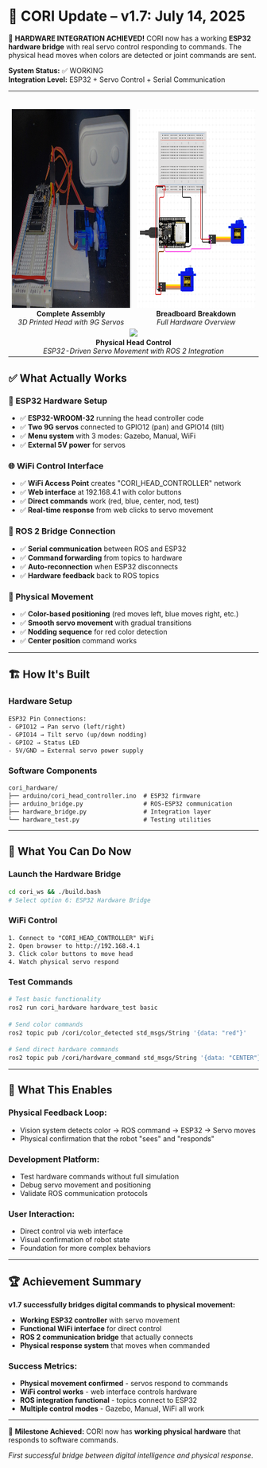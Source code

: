 # 📢 CORI Update – v1.7: July 14, 2025

🔌 **HARDWARE INTEGRATION ACHIEVED!** CORI now has a working **ESP32 hardware bridge** with real servo control responding to commands. The physical head moves when colors are detected or joint commands are sent.

**System Status:** ✅ WORKING  
**Integration Level:** ESP32 + Servo Control + Serial Communication  

<div align="center">
  <table>
    <tr>
      <td width="50%" align="center">
        <br><br>
        <img src="../../assets/imgs/CORI_Hardware_1.jpg" height="400px"/>
        <br><b>Complete Assembly</b><br>
        <em>3D Printed Head with 9G Servos</em>
      </td>
      <td width="50%" align="center">
        <br><br>
        <img src="../../assets/imgs/CORI_Prototype_Layout.png" height="400px"/>
        <br><b>Breadboard Breakdown</b><br>
        <em>Full Hardware Overview</em>
      </td>
    </tr>
    <tr>
      <td colspan="2" align="center">
        <img src="../../assets/gifs/CORI_Gazebo_Hardware_Demo.gif" width="90%"/>
        <br><b>Physical Head Control</b><br>
        <em>ESP32-Driven Servo Movement with ROS 2 Integration</em>
      </td>
    </tr>
  </table>
</div>


## ✅ What Actually Works

### 🔌 ESP32 Hardware Setup
- ✅ **ESP32-WROOM-32** running the head controller code
- ✅ **Two 9G servos** connected to GPIO12 (pan) and GPIO14 (tilt)
- ✅ **Menu system** with 3 modes: Gazebo, Manual, WiFi
- ✅ **External 5V power** for servos

### 🌐 WiFi Control Interface
- ✅ **WiFi Access Point** creates "CORI_HEAD_CONTROLLER" network
- ✅ **Web interface** at 192.168.4.1 with color buttons
- ✅ **Direct commands** work (red, blue, center, nod, test)
- ✅ **Real-time response** from web clicks to servo movement

### 🤖 ROS 2 Bridge Connection
- ✅ **Serial communication** between ROS and ESP32
- ✅ **Command forwarding** from topics to hardware
- ✅ **Auto-reconnection** when ESP32 disconnects
- ✅ **Hardware feedback** back to ROS topics

### 🎯 Physical Movement
- ✅ **Color-based positioning** (red moves left, blue moves right, etc.)
- ✅ **Smooth servo movement** with gradual transitions
- ✅ **Nodding sequence** for red color detection
- ✅ **Center position** command works

---

## 🏗️ How It's Built

### Hardware Setup
```
ESP32 Pin Connections:
- GPIO12 → Pan servo (left/right)
- GPIO14 → Tilt servo (up/down nodding)
- GPIO2 → Status LED
- 5V/GND → External servo power supply
```

### Software Components
```
cori_hardware/
├── arduino/cori_head_controller.ino  # ESP32 firmware
├── arduino_bridge.py                 # ROS-ESP32 communication
├── hardware_bridge.py                # Integration layer
└── hardware_test.py                  # Testing utilities
```

---

## 🚀 What You Can Do Now

### Launch the Hardware Bridge
```bash
cd cori_ws && ./build.bash
# Select option 6: ESP32 Hardware Bridge
```

### WiFi Control
```
1. Connect to "CORI_HEAD_CONTROLLER" WiFi
2. Open browser to http://192.168.4.1
3. Click color buttons to move head
4. Watch physical servo respond
```

### Test Commands
```bash
# Test basic functionality
ros2 run cori_hardware hardware_test basic

# Send color commands
ros2 topic pub /cori/color_detected std_msgs/String '{data: "red"}'

# Send direct hardware commands
ros2 topic pub /cori/hardware_command std_msgs/String '{data: "CENTER"}'
```

---

## 💫 What This Enables

### **Physical Feedback Loop:**
- Vision system detects color → ROS command → ESP32 → Servo moves
- Physical confirmation that the robot "sees" and "responds"

### **Development Platform:**
- Test hardware commands without full simulation
- Debug servo movement and positioning
- Validate ROS communication protocols

### **User Interaction:**
- Direct control via web interface
- Visual confirmation of robot state
- Foundation for more complex behaviors

---

## 🏆 Achievement Summary

**v1.7 successfully bridges digital commands to physical movement:**

- **Working ESP32 controller** with servo movement
- **Functional WiFi interface** for direct control  
- **ROS 2 communication bridge** that actually connects
- **Physical response system** that moves when commanded

### **Success Metrics:**
- **Physical movement confirmed** - servos respond to commands
- **WiFi control works** - web interface controls hardware
- **ROS integration functional** - topics connect to ESP32
- **Multiple control modes** - Gazebo, Manual, WiFi all work

---

🎯 **Milestone Achieved:** CORI now has **working physical hardware** that responds to software commands.

*First successful bridge between digital intelligence and physical response.*